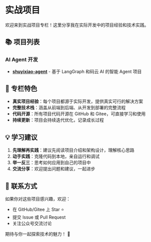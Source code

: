 # 实战项目

欢迎来到实战项目专栏！这里分享我在实际开发中的项目经验和技术实践。

## 📚 项目列表

### AI Agent 开发

- [**shuyixiao-agent**](./shuyixiao-agent.md) - 基于 LangGraph 和码云 AI 的智能 Agent 项目

## 🎯 专栏特色

- **真实项目经验**：每个项目都源于实际开发，提供真实可行的解决方案
- **完整技术栈**：涵盖从前端到后端、从开发到部署的完整流程
- **代码开源**：所有项目代码开源在 GitHub 和 Gitee，可直接学习和使用
- **持续更新**：项目会持续迭代优化，记录成长过程

## 💡 学习建议

1. **先理解再实践**：建议先阅读项目介绍和架构设计，理解核心思路
2. **动手实践**：克隆代码到本地，亲自运行和调试
3. **举一反三**：思考如何应用到自己的项目中
4. **交流分享**：欢迎提出问题和建议，一起进步

## 📮 联系方式

如果你对这些项目感兴趣，欢迎：
- 在 GitHub/Gitee 上 Star ⭐
- 提交 Issue 或 Pull Request
- 关注公众号交流讨论

期待与你一起探索技术的魅力！ 🚀

